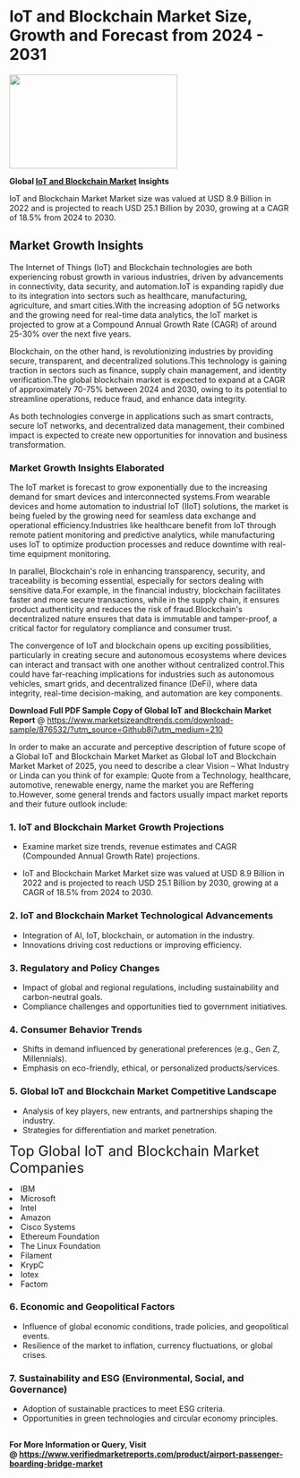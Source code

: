 <H1>IoT and Blockchain Market Size, Growth and Forecast from 2024 - 2031</H1><img class="aligncenter size-medium wp-image-584254" src="https://thirdeyenews.in/wp-content/uploads/2024/09/Global-Market-Research-300x168.jpeg" alt="" width="300" height="168" /><p><strong>Global&nbsp;<a href="https://www.marketsizeandtrends.com/download-sample/876532/?utm_source=Github8j?utm_medium=210">IoT and Blockchain Market</a> Insights</strong></p><p>IoT and Blockchain Market Market size was valued at USD 8.9 Billion in 2022 and is projected to reach USD 25.1 Billion by 2030, growing at a CAGR of 18.5% from 2024 to 2030.</p><p><h2>Market Growth Insights</h2> <p>The Internet of Things (IoT) and Blockchain technologies are both experiencing robust growth in various industries, driven by advancements in connectivity, data security, and automation.IoT is expanding rapidly due to its integration into sectors such as healthcare, manufacturing, agriculture, and smart cities.With the increasing adoption of 5G networks and the growing need for real-time data analytics, the IoT market is projected to grow at a Compound Annual Growth Rate (CAGR) of around 25-30% over the next five years.</p> <p>Blockchain, on the other hand, is revolutionizing industries by providing secure, transparent, and decentralized solutions.This technology is gaining traction in sectors such as finance, supply chain management, and identity verification.The global blockchain market is expected to expand at a CAGR of approximately 70-75% between 2024 and 2030, owing to its potential to streamline operations, reduce fraud, and enhance data integrity.</p> <p>As both technologies converge in applications such as smart contracts, secure IoT networks, and decentralized data management, their combined impact is expected to create new opportunities for innovation and business transformation.</p> <h3>Market Growth Insights Elaborated</h3> <p>The IoT market is forecast to grow exponentially due to the increasing demand for smart devices and interconnected systems.From wearable devices and home automation to industrial IoT (IIoT) solutions, the market is being fueled by the growing need for seamless data exchange and operational efficiency.Industries like healthcare benefit from IoT through remote patient monitoring and predictive analytics, while manufacturing uses IoT to optimize production processes and reduce downtime with real-time equipment monitoring.</p> <p>In parallel, Blockchain's role in enhancing transparency, security, and traceability is becoming essential, especially for sectors dealing with sensitive data.For example, in the financial industry, blockchain facilitates faster and more secure transactions, while in the supply chain, it ensures product authenticity and reduces the risk of fraud.Blockchain's decentralized nature ensures that data is immutable and tamper-proof, a critical factor for regulatory compliance and consumer trust.</p> <p>The convergence of IoT and blockchain opens up exciting possibilities, particularly in creating secure and autonomous ecosystems where devices can interact and transact with one another without centralized control.This could have far-reaching implications for industries such as autonomous vehicles, smart grids, and decentralized finance (DeFi), where data integrity, real-time decision-making, and automation are key components.</p> <p><span class=""><strong>Download Full PDF Sample Copy of Global IoT and Blockchain Market Report</strong> @ <a href="https://www.marketsizeandtrends.com/download-sample/876532/?utm_source=Github8j?utm_medium=210" target="_blank">https://www.marketsizeandtrends.com/download-sample/876532/?utm_source=Github8j?utm_medium=210</a></span></p><p>In order to make an accurate and perceptive description of future scope of a Global&nbsp;IoT and Blockchain Market Market as Global&nbsp;IoT and Blockchain Market Market of 2025, you need to describe a clear Vision &ndash; What Industry or Linda can you think of for example: Quote from a Technology, healthcare, automotive, renewable energy, name the market you are Reffering to.However, some general trends and factors usually impact market reports and their future outlook include:</p><h3>1.&nbsp;<strong>IoT and Blockchain Market Growth Projections</strong></h3><ul><li>Examine market size trends, revenue estimates and CAGR (Compounded Annual Growth Rate) projections.</li><li><p>IoT and Blockchain Market Market size was valued at USD 8.9 Billion in 2022 and is projected to reach USD 25.1 Billion by 2030, growing at a CAGR of 18.5% from 2024 to 2030.</p></li></ul><h3>2.&nbsp;<strong>IoT and Blockchain Market Technological Advancements</strong></h3><ul><li>Integration of AI, IoT, blockchain, or automation in the industry.</li><li>Innovations driving cost reductions or improving efficiency.</li></ul><h3>3.&nbsp;<strong>Regulatory and Policy Changes</strong></h3><ul><li>Impact of global and regional regulations, including sustainability and carbon-neutral goals.</li><li>Compliance challenges and opportunities tied to government initiatives.</li></ul><h3>4.&nbsp;<strong>Consumer Behavior Trends</strong></h3><ul><li>Shifts in demand influenced by generational preferences (e.g., Gen Z, Millennials).</li><li>Emphasis on eco-friendly, ethical, or personalized products/services.</li></ul><h3>5.&nbsp;<strong>Global IoT and Blockchain Market Competitive Landscape</strong></h3><ul><li>Analysis of key players, new entrants, and partnerships shaping the industry.</li><li>Strategies for differentiation and market penetration.</li></ul><p data-pm-slice="1 1 []"><span style="color: inherit; font-family: inherit; font-size: 25px;">Top Global IoT and Blockchain Market Companies</span></p><div class="" data-test-id=""><p><li>IBM</li><li> Microsoft</li><li> Intel</li><li> Amazon</li><li> Cisco Systems</li><li> Ethereum Foundation</li><li> The Linux Foundation</li><li> Filament</li><li> KrypC</li><li> Iotex</li><li> Factom</li></p></div><h3>6.&nbsp;<strong>Economic and Geopolitical Factors</strong></h3><ul><li>Influence of global economic conditions, trade policies, and geopolitical events.</li><li>Resilience of the market to inflation, currency fluctuations, or global crises.</li></ul><h3>7.&nbsp;<strong>Sustainability and ESG (Environmental, Social, and Governance)</strong></h3><ul><li>Adoption of sustainable practices to meet ESG criteria.</li><li>Opportunities in green technologies and circular economy principles.</li></ul><h2><strong style="font-size: 14px;">For More Information or Query, Visit @&nbsp;</strong><a style="background-color: #ffffff; font-size: 14px;" href="https://www.marketsizeandtrends.com/report/iot-and-blockchain-market/" target="_blank">https://www.verifiedmarketreports.com/product/airport-passenger-boarding-bridge-market</a></h2>